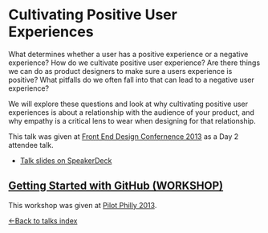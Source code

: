 # Cultivating Positive User Experiences

What determines whether a user has a positive experience or a negative experience? How do we cultivate positive user experience? Are there things we can do as product designers to make sure a users experience is positive? What pitfalls do we often fall into that can lead to a negative user experience?

We will explore these questions and look at why cultivating positive user experiences is about a relationship with the audience of your product, and why empathy is a critical lens to  wear when designing for that relationship.

This talk was given at [Front End Design Confernence 2013](http://lanyrd.com/2013/frontendconf/) as a Day 2 attendee talk.

- [Talk slides on SpeakerDeck](https://speakerdeck.com/jglovier/cultivating-positive-user-experiences)

## [Getting Started with GitHub (WORKSHOP)](getting-started-with-github)

This workshop was given at [Pilot Philly 2013](http://philly.gopilot.org/).

[&larr;Back to talks index](/)